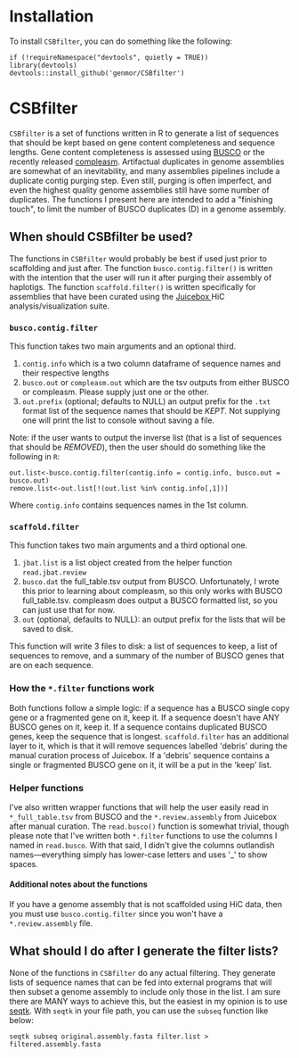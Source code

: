 # Installation
To install `CSBfilter`, you can do something like the following:

```
if (!requireNamespace("devtools", quietly = TRUE))
library(devtools)
devtools::install_github('genmor/CSBfilter')
```

# CSBfilter
`CSBfilter` is a set of functions written in R to generate a list of sequences that should be kept based on gene content completeness and sequence lengths. Gene content completeness is assessed using [BUSCO](https://busco.ezlab.org/) or the recently released [compleasm](https://github.com/huangnengCSU/compleasm). Artifactual duplicates in genome assemblies are somewhat of an inevitability, and many assemblies pipelines include a duplicate contig purging step. Even still, purging is often imperfect, and even the highest quality genome assemblies still have some number of duplicates. The functions I present here are intended to add a "finishing touch", to limit the number of BUSCO duplicates (D) in a genome assembly.

## When should CSBfilter be used?
The functions in `CSBfilter` would probably be best if used just prior to scaffolding and just after. The function `busco.contig.filter()` is written with the intention that the user will run it after purging their assembly of haplotigs.  The function `scaffold.filter()` is written specifically for assemblies that have been curated using the [Juicebox ](https://github.com/aidenlab/Juicebox) HiC analysis/visualization suite.

### `busco.contig.filter`
This function takes two main arguments and an optional third. 
1. `contig.info` which is a two column dataframe of sequence names and their respective lengths
2. `busco.out` or `compleasm.out` which are the tsv outputs from either BUSCO or compleasm. Please supply just one or the other.
3. `out.prefix` (optional; defaults to NULL) an output prefix for the `.txt` format list of the sequence names that should be *KEPT*. Not supplying one will print the list to console without saving a file.

Note: if the user wants to output the inverse list (that is a list of sequences that should be *REMOVED*), then the user should do something like the following in `R`:

```
out.list<-busco.contig.filter(contig.info = contig.info, busco.out = busco.out)
remove.list<-out.list[!(out.list %in% contig.info[,1])]
```
Where `contig.info` contains sequences names in the 1st column.

### `scaffold.filter`
This function takes two main arguments and a third optional one.
1. `jbat.list` is a list object created from the helper function `read.jbat.review`
2. `busco.dat` the full_table.tsv output from BUSCO. Unfortunately, I wrote this prior to learning about compleasm, so this only works with BUSCO full_table.tsv. compleasm does output a BUSCO formatted list, so you can just use that for now.
3. `out` (optional, defaults to NULL): an output prefix for the lists that will be saved to disk.

This function will write 3 files to disk: a list of sequences to keep, a list of sequences to remove, and a summary of the number of BUSCO genes that are on each sequence.

### How the `*.filter` functions work
Both functions follow a simple logic: if a sequence has a BUSCO single copy gene or a fragmented gene on it, keep it. If a sequence doesn't have ANY BUSCO genes on it, keep it. If a sequence contains duplicated BUSCO genes, keep the sequence that is longest. `scaffold.filter` has an additional layer to it, which is that it will remove sequences labelled 'debris' during the manual curation process of Juicebox. If a 'debris' sequence contains a single or fragmented BUSCO gene on it, it will be a put in the 'keep' list.

### Helper functions
I've also written wrapper functions that will help the user easily read in `*_full_table.tsv` from BUSCO and the `*.review.assembly` from Juicebox after manual curation. The `read.busco()` function is somewhat trivial, though please note that I've written both `*.filter` functions to use the columns I named in `read.busco`. With that said, I didn't give the columns outlandish names—everything simply has lower-case letters and uses '_' to show spaces.

#### Additional notes about the functions
If you have a genome assembly that is not scaffolded using HiC data, then you must use `busco.contig.filter` since you won't have a `*.review.assembly` file.

## What should I do after I generate the filter lists?
None of the functions in `CSBfilter` do any actual filtering. They generate lists of sequence names that can be fed into external programs that will then subset a genome assembly to include only those in the list. I am sure there are MANY ways to achieve this, but the easiest in my opinion is to use [seqtk](https://github.com/lh3/seqtk). With `seqtk` in your file path, you can use the `subseq` function like below:

```
seqtk subseq original.assembly.fasta filter.list > filtered.assembly.fasta
```
